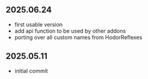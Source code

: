 ## 2025.06.24
- first usable version
- add api function to be used by other addons
- porting over all custom names from HodorReflexes

## 2025.05.11
- initial commit